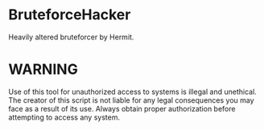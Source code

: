 # BruteforceHacker
Heavily altered bruteforcer by Hermit.
# WARNING
Use of this tool for unauthorized access to systems is illegal and unethical. 
The creator of this script is not liable for any legal consequences you may face as a result of its use. 
Always obtain proper authorization before attempting to access any system.
